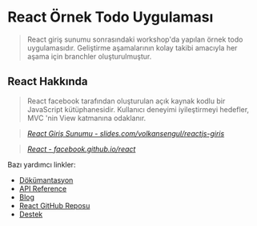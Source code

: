 # React Örnek Todo Uygulaması
> React giriş sunumu sonrasındaki workshop'da yapılan örnek todo uygulamasıdır. Geliştirme aşamalarının kolay takibi amacıyla her aşama için branchler oluşturulmuştur. 

## React Hakkında
> React facebook tarafından oluşturulan açık kaynak kodlu bir JavaScript kütüphanesidir. Kullanıcı deneyimi iyileştirmeyi hedefler, MVC 'nin View katmanına odaklanır.

> _[React Giriş Sunumu - slides.com/volkansengul/reactjs-giris](http://slides.com/volkansengul/reactjs-giris/fullscreen#/)_

> _[React - facebook.github.io/react](http://facebook.github.io/react)_

Bazı yardımcı linkler:

* [Dökümantasyon](http://facebook.github.io/react/docs/getting-started.html)
* [API Reference](http://facebook.github.io/react/docs/reference.html)
* [Blog](http://facebook.github.io/react/blog/)
* [React GitHub Reposu](https://github.com/facebook/react)
* [Destek](http://facebook.github.io/react/support.html)
